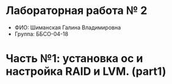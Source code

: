 # Лабораторная работа № 2
- ФИО: Шиманская Галина Владимировна
- Группа: ББСО-04-18
# Часть №1: установка ос и настройка RAID и LVM. (part1)
